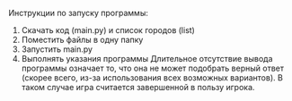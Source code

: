 Инструкции по запуску программы:
1) Скачать код (main.py) и список городов (list)
2) Поместить файлы в одну папку
3) Запустить main.py
4) Выполнять указания программы
Длительное отсутствие вывода программы означает то, что она не может подобрать верный ответ (скорее всего, из-за использования всех возможных вариантов). В таком случае игра считается завершенной в пользу игрока.
